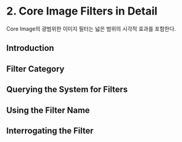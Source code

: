 # 2. Core Image Filters in Detail
Core Image의 광범위한 이미지 필터는 넓은 범위의 시각적 효과를 포함한다.

## Introduction


## Filter Category

## Querying the System for Filters

## Using the Filter Name

## Interrogating the Filter
